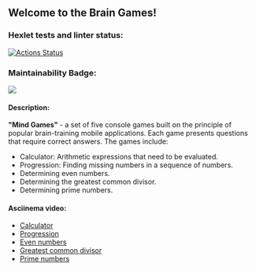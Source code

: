 
## Welcome to the Brain Games! 
### Hexlet tests and linter status:
[![Actions Status](https://github.com/PriseThePepe/java-project-61/actions/workflows/hexlet-check.yml/badge.svg)](https://github.com/PriseThePepe/java-project-61/actions)
### Maintainability Badge:
<a href="https://codeclimate.com/github/PriseThePepe/java-project-61/maintainability"><img src="https://api.codeclimate.com/v1/badges/449c2da54d6b5400228b/maintainability" /></a>
#### Description:
**"Mind Games"** - a set of five console games built on the principle of popular brain-training mobile applications.
Each game presents questions that require correct answers.
The games include:
* Calculator: Arithmetic expressions that need to be evaluated.
* Progression: Finding missing numbers in a sequence of numbers.
* Determining even numbers.
* Determining the greatest common divisor.
* Determining prime numbers.
#### Asciinema video:
* [Calculator](https://asciinema.org/a/Cy10Q4R3BbDATUEcUxO0klO8H)
* [Progression](https://asciinema.org/a/TIYwFcmMeg2vvx4ezafWIhrzt)
* [Even numbers](https://asciinema.org/a/648506) 
* [Greatest common divisor](https://asciinema.org/a/CkyD5Ky5jFSu4hoRBx98ISqBw)
* [Prime numbers](https://asciinema.org/a/N2Esm7Rfn5WpN5qUfrPvggEuv) 
